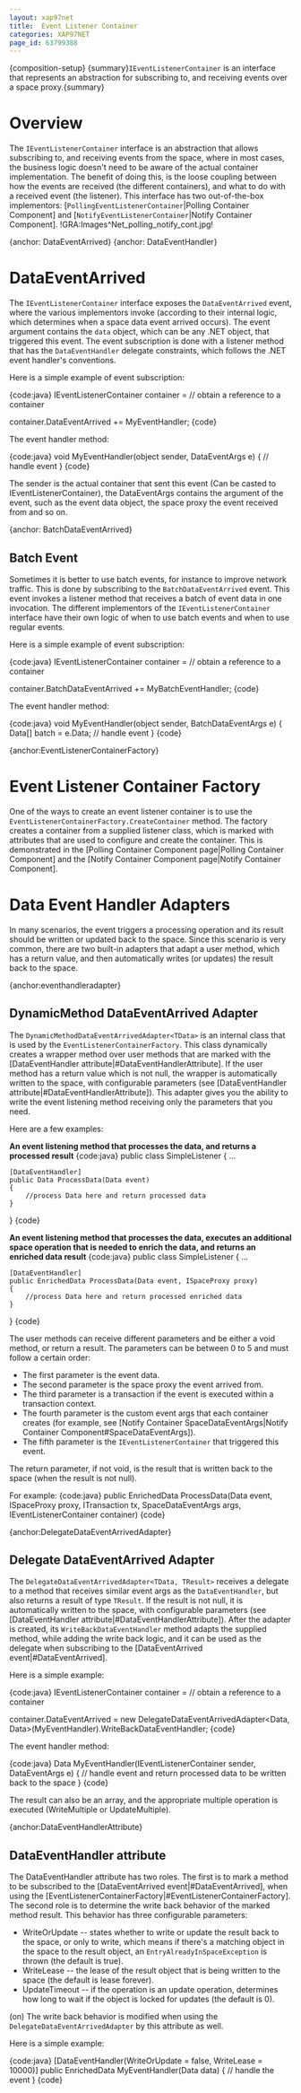 ```yaml
---
layout: xap97net
title:  Event Listener Container
categories: XAP97NET
page_id: 63799388
---
```


{composition-setup}
{summary}`IEventListenerContainer` is an interface that represents an abstraction for subscribing to, and receiving events over a space proxy.{summary}

# Overview

The `IEventListenerContainer` interface is an abstraction that allows subscribing to, and receiving events from the space, where in most cases, the business logic doesn't need to be aware of the actual container implementation. The benefit of doing this, is the loose coupling between how the events are received (the different containers), and what to do with a received event (the listener). This interface has two out-of-the-box implementors: [`PollingEventListenerContainer`|Polling Container Component] and [`NotifyEventListenerContainer`|Notify Container Component].
!GRA:Images^Net_polling_notify_cont.jpg!

{anchor: DataEventArrived}
{anchor: DataEventHandler}

# DataEventArrived

The `IEventListenerContainer` interface exposes the `DataEventArrived` event, where the various implementors invoke (according to their internal logic, which determines when a space data event arrived occurs). The event argument contains the `data` object, which can be any .NET object, that triggered this event. The event subscription is done with a listener method that has the `DataEventHandler` delegate constraints, which follows the .NET event handler's conventions.

Here is a simple example of event subscription:

{code:java}
IEventListenerContainer<Data> container = // obtain a reference to a container

container.DataEventArrived += MyEventHandler;
{code}

The event handler method:

{code:java}
void MyEventHandler(object sender, DataEventArgs<Data> e)
{
    // handle event
}
{code}

The sender is the actual container that sent this event (Can be casted to IEventListenerContainer), the DataEventArgs contains the argument of the event, such as the event data object, the space proxy the event received from and so on.

{anchor: BatchDataEventArrived}

## Batch Event

Sometimes it is better to use batch events, for instance to improve network traffic. This is done by subscribing to the `BatchDataEventArrived` event. This event invokes a listener method that receives a batch of event data in one invocation. The different implementors of the `IEventListenerContainer` interface have their own logic of when to use batch events and when to use regular events.

Here is a simple example of event subscription:

{code:java}
IEventListenerContainer<Data> container = // obtain a reference to a container

container.BatchDataEventArrived += MyBatchEventHandler;
{code}

The event handler method:

{code:java}
void MyEventHandler(object sender, BatchDataEventArgs<Data> e)
{
    Data[] batch = e.Data;
    // handle event
}
{code}

{anchor:EventListenerContainerFactory}

# Event Listener Container Factory

One of the ways to create an event listener container is to use the `EventListenerContainerFactory.CreateContainer` method. The factory creates a container from a supplied listener class, which is marked with attributes that are used to configure and create the container. This is demonstrated in the [Polling Container Component page|Polling Container Component] and the [Notify Container Component page|Notify Container Component].

# Data Event Handler Adapters

In many scenarios, the event triggers a processing operation and its result should be written or updated back to the space. Since this scenario is very common, there are two built-in adapters that adapt a user method, which has a return value, and then automatically writes (or updates) the result back to the space.

{anchor:eventhandleradapter}

## DynamicMethod DataEventArrived Adapter

The `DynamicMethodDataEventArrivedAdapter<TData>` is an internal class that is used by the `EventListenerContainerFactory`. This class dynamically creates a wrapper method over user methods that are marked with the [DataEventHandler attribute|#DataEventHandlerAttribute]. If the user method has a return value which is not null, the wrapper is automatically written to the space, with configurable parameters (see  [DataEventHandler attribute|#DataEventHandlerAttribute]). This adapter gives you the ability to write the event listening method receiving only the parameters that you need.

Here are a few examples:

**An event listening method that processes the data, and returns a processed result**
{code:java}
public class SimpleListener
{
    ...

    [DataEventHandler]
    public Data ProcessData(Data event)
    {
        //process Data here and return processed data
    }
}
{code}

**An event listening method that processes the data, executes an additional space operation that is needed to enrich the data, and returns an enriched data result**
{code:java}
public class SimpleListener
{
    ...

    [DataEventHandler]
    public EnrichedData ProcessData(Data event, ISpaceProxy proxy)
    {
        //process Data here and return processed enriched data
    }
}
{code}

The user methods can receive different parameters and be either a void method, or return a result. The parameters can be between 0 to 5 and must follow a certain order:

- The first parameter is the event data.
- The second parameter is the space proxy the event arrived from.
- The third parameter is a transaction if the event is executed within a transaction context.
- The fourth parameter is the custom event args that each container creates (for example, see [Notify Container SpaceDataEventArgs|Notify Container Component#SpaceDataEventArgs]).
- The fifth parameter is the `IEventListenerContainer` that triggered this event.

The return parameter, if not void, is the result that is written back to the space (when the result is not null).

For example:
{code:java}
public EnrichedData ProcessData(Data event, ISpaceProxy proxy, ITransaction tx, SpaceDataEventArgs<object> args, IEventListenerContainer container)
{code}

{anchor:DelegateDataEventArrivedAdapter}

## Delegate DataEventArrived Adapter

The `DelegateDataEventArrivedAdapter<TData, TResult>` receives a delegate to a method that receives similar event args as the `DataEventHandler`, but also returns a result of type `TResult`. If the result is not null, it is automatically written to the space, with configurable parameters (see [DataEventHandler attribute|#DataEventHandlerAttribute]). After the adapter is created, its `WriteBackDataEventHandler` method adapts the supplied method, while adding the write back logic, and it can be used as the delegate when subscribing to the [DataEventArrived event|#DataEventArrived].

Here is a simple example:

{code:java}
IEventListenerContainer<Data> container = // obtain a reference to a container

container.DataEventArrived = new DelegateDataEventArrivedAdapter<Data, Data>(MyEventHandler).WriteBackDataEventHandler;
{code}

The event handler method:

{code:java}
Data MyEventHandler(IEventListenerContainer sender, DataEventArgs<Data> e)
{
    // handle event and return processed data to be written back to the space
}
{code}

The result can also be an array, and the appropriate multiple operation is executed (WriteMultiple or UpdateMultiple).

{anchor:DataEventHandlerAttribute}

## DataEventHandler attribute

The DataEventHandler attribute has two roles. The first is to mark a method to be subscribed to the [DataEventArrived event|#DataEventArrived], when using the [EventListenerContainerFactory|#EventListenerContainerFactory]. The second role is to determine the write back behavior of the marked method result. This behavior has three configurable parameters:
- WriteOrUpdate -- states whether to write or update the result back to the space, or only to write, which means if there's a matching object in the space to the result object, an `EntryAlreadyInSpaceException` is thrown (the default is true).
- WriteLease -- the lease of the result object that is being written to the space (the default is lease forever).
- UpdateTimeout -- if the operation is an update operation, determines how long to wait if the object is locked for updates (the default is 0).

(on) The write back behavior is modified when using the `DelegateDataEventArrivedAdapter` by this attribute as well.

Here is a simple example:

{code:java}
[DataEventHandler(WriteOrUpdate = false, WriteLease = 10000)]
public EnrichedData MyEventHandler(Data data)
{
    // handle the event
}
{code}
